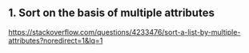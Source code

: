 ## 1. Sort on the basis of multiple attributes 

https://stackoverflow.com/questions/4233476/sort-a-list-by-multiple-attributes?noredirect=1&lq=1
